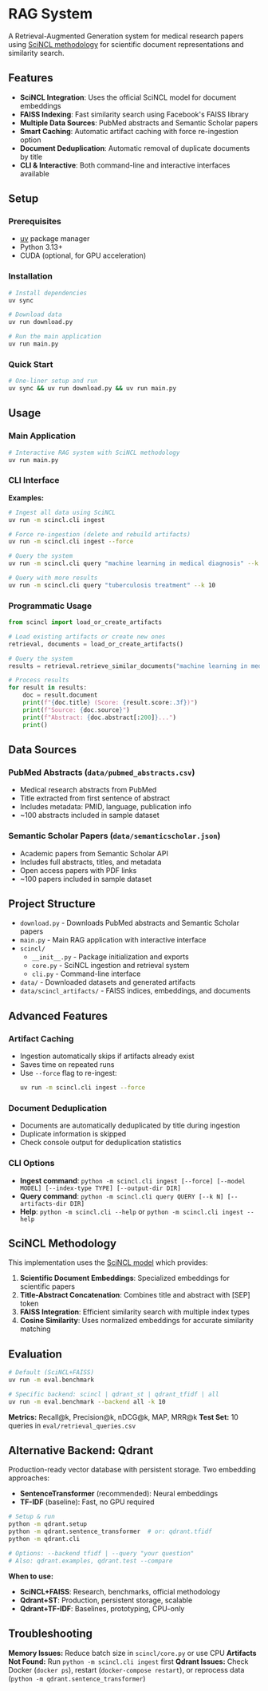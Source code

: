 # RAG System

A Retrieval-Augmented Generation system for medical research papers using [SciNCL methodology](https://github.com/malteos/scincl) for scientific document representations and similarity search.

## Features

- **SciNCL Integration**: Uses the official SciNCL model for document embeddings
- **FAISS Indexing**: Fast similarity search using Facebook's FAISS library
- **Multiple Data Sources**: PubMed abstracts and Semantic Scholar papers
- **Smart Caching**: Automatic artifact caching with force re-ingestion option
- **Document Deduplication**: Automatic removal of duplicate documents by title
- **CLI & Interactive**: Both command-line and interactive interfaces available

## Setup

### Prerequisites
- [uv](https://docs.astral.sh/uv/getting-started/installation/) package manager
- Python 3.13+
- CUDA (optional, for GPU acceleration)

### Installation
```bash
# Install dependencies
uv sync

# Download data
uv run download.py

# Run the main application
uv run main.py
```

### Quick Start
```bash
# One-liner setup and run
uv sync && uv run download.py && uv run main.py
```

## Usage

### Main Application
```bash
# Interactive RAG system with SciNCL methodology
uv run main.py
```

### CLI Interface

**Examples:**
```bash
# Ingest all data using SciNCL
uv run -m scincl.cli ingest

# Force re-ingestion (delete and rebuild artifacts)
uv run -m scincl.cli ingest --force

# Query the system
uv run -m scincl.cli query "machine learning in medical diagnosis" --k 5

# Query with more results
uv run -m scincl.cli query "tuberculosis treatment" --k 10
```

### Programmatic Usage

```python
from scincl import load_or_create_artifacts

# Load existing artifacts or create new ones
retrieval, documents = load_or_create_artifacts()

# Query the system
results = retrieval.retrieve_similar_documents("machine learning in medical diagnosis", k=5)

# Process results
for result in results:
    doc = result.document
    print(f"{doc.title} (Score: {result.score:.3f})")
    print(f"Source: {doc.source}")
    print(f"Abstract: {doc.abstract[:200]}...")
    print()
```

## Data Sources

### PubMed Abstracts (`data/pubmed_abstracts.csv`)
- Medical research abstracts from PubMed
- Title extracted from first sentence of abstract
- Includes metadata: PMID, language, publication info
- ~100 abstracts included in sample dataset

### Semantic Scholar Papers (`data/semanticscholar.json`)
- Academic papers from Semantic Scholar API
- Includes full abstracts, titles, and metadata
- Open access papers with PDF links
- ~100 papers included in sample dataset

## Project Structure
- `download.py` - Downloads PubMed abstracts and Semantic Scholar papers
- `main.py` - Main RAG application with interactive interface
- `scincl/`
  - `__init__.py` - Package initialization and exports
  - `core.py` - SciNCL ingestion and retrieval system
  - `cli.py` - Command-line interface
- `data/` - Downloaded datasets and generated artifacts
- `data/scincl_artifacts/` - FAISS indices, embeddings, and documents

## Advanced Features

### Artifact Caching
- Ingestion automatically skips if artifacts already exist
- Saves time on repeated runs
- Use `--force` flag to re-ingest:
  ```bash
  uv run -m scincl.cli ingest --force
  ```

### Document Deduplication
- Documents are automatically deduplicated by title during ingestion
- Duplicate information is skipped
- Check console output for deduplication statistics

### CLI Options
- **Ingest command**: `python -m scincl.cli ingest [--force] [--model MODEL] [--index-type TYPE] [--output-dir DIR]`
- **Query command**: `python -m scincl.cli query QUERY [--k N] [--artifacts-dir DIR]`
- **Help**: `python -m scincl.cli --help` or `python -m scincl.cli ingest --help`

## SciNCL Methodology

This implementation uses the [SciNCL model](https://huggingface.co/malteos/scincl) which provides:

1. **Scientific Document Embeddings**: Specialized embeddings for scientific papers
2. **Title-Abstract Concatenation**: Combines title and abstract with [SEP] token
3. **FAISS Integration**: Efficient similarity search with multiple index types
4. **Cosine Similarity**: Uses normalized embeddings for accurate similarity matching

## Evaluation

```bash
# Default (SciNCL+FAISS)
uv run -m eval.benchmark

# Specific backend: scincl | qdrant_st | qdrant_tfidf | all
uv run -m eval.benchmark --backend all -k 10
```

**Metrics:** Recall@k, Precision@k, nDCG@k, MAP, MRR@k
**Test Set:** 10 queries in `eval/retrieval_queries.csv`

## Alternative Backend: Qdrant

Production-ready vector database with persistent storage. Two embedding approaches:
- **SentenceTransformer** (recommended): Neural embeddings
- **TF-IDF** (baseline): Fast, no GPU required

```bash
# Setup & run
python -m qdrant.setup
python -m qdrant.sentence_transformer  # or: qdrant.tfidf
python -m qdrant.cli

# Options: --backend tfidf | --query "your question"
# Also: qdrant.examples, qdrant.test --compare
```

**When to use:**
- **SciNCL+FAISS**: Research, benchmarks, official methodology
- **Qdrant+ST**: Production, persistent storage, scalable
- **Qdrant+TF-IDF**: Baselines, prototyping, CPU-only

## Troubleshooting

**Memory Issues:** Reduce batch size in `scincl/core.py` or use CPU
**Artifacts Not Found:** Run `python -m scincl.cli ingest` first
**Qdrant Issues:** Check Docker (`docker ps`), restart (`docker-compose restart`), or reprocess data (`python -m qdrant.sentence_transformer`)

